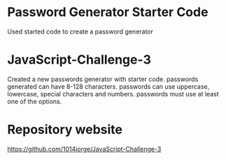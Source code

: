 # Password Generator Starter Code
Used started code to create a password generator

# JavaScript-Challenge-3
 Created a new passwords generator with starter code.
 passwords generated can have 8-128 characters.
  passwords can use uppercase, lowercase, special characters and numbers.
  passwords must use at least one of the options.

# Repository website
https://github.com/1014jorge/JavaScript-Challenge-3


